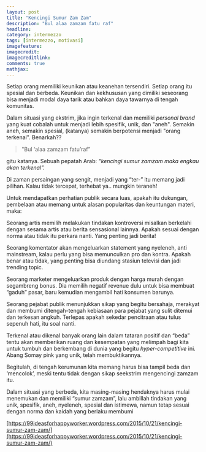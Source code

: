 ```yaml
---
layout: post
title: "Kencingi Sumur Zam Zam"
description: "Bul alaa zamzam fatu raf"
headline: 
category: intermezzo
tags: [intermezzo, motivasi]
imagefeature: 
imagecredit: 
imagecreditlink: 
comments: true
mathjax: 
---
```


Setiap orang memiliki keunikan atau keanehan tersendiri. Setiap orang itu spesial dan berbeda. Keunikan dan kekhususan yang dimiliki seseorang bisa menjadi modal daya tarik atau bahkan daya tawarnya di tengah komunitas.

Dalam situasi yang ekstrim, jika ingin terkenal dan memiliki *personal brand* yang kuat cobalah untuk menjadi lebih spesifik, unik, dan "aneh". Semakin aneh, semakin spesial, (katanya) semakin berpotensi menjadi "orang terkenal". Benarkah??

> "Bul ‘alaa zamzam fatu’raf”

gitu katanya. Sebuah pepatah Arab: *“kencingi sumur zamzam maka engkau akan terkenal”.*

Di zaman persaingan yang sengit, menjadi yang “ter-” itu memang jadi pilihan. Kalau tidak tercepat, terhebat ya.. mungkin teraneh!

Untuk mendapatkan perhatian publik secara luas, apakah itu dukungan, pembelaan atau memang untuk alasan popularitas dan keuntungan materi, maka:

Seorang artis memilih melakukan tindakan kontroversi misalkan berkelahi dengan sesama artis atau berita sensasional lainnya. Apakah sesuai dengan norma atau tidak itu perkara nanti. Yang penting jadi berita!

Seorang komentator akan mengeluarkan statement  yang nyeleneh, anti mainstream, kalau perlu yang bisa memunculkan pro dan kontra. Apakah benar atau tidak, yang penting bisa diundang stasiun televisi dan jadi trending topic.

Seorang marketer mengeluarkan produk dengan harga murah dengan segambreng bonus. Dia memilih negatif revenue dulu untuk bisa membuat “gaduh” pasar, baru kemudian mengambil hati konsumen barunya.

Seorang pejabat publik menunjukkan sikap yang begitu bersahaja, merakyat dan membumi ditengah-tengah kebiasaan para pejabat yang sulit ditemui dan terkesan angkuh. Terlepas apakah sekedar pencitraan atau tulus sepenuh hati, itu soal nanti.

Terkenal atau dikenal banyak orang lain dalam tataran positif dan “beda” tentu akan memberikan ruang dan kesempatan yang melimpah bagi kita untuk tumbuh dan berkembang di dunia yang begitu *hyper-competitive* ini. Abang Somay pink yang unik, telah membuktikannya.

Begitulah, di tengah kerumunan kita memang harus bisa tampil beda dan ‘mencolok’, meski tentu tidak dengan sikap seekstrim mengencingi zamzam itu.

Dalam situasi yang berbeda, kita masing-masing hendaknya harus mulai menemukan dan  memiliki  “sumur zamzam”, lalu ambillah tindakan yang unik, spesifik, aneh, nyeleneh, spesial dan istimewa, namun tetap sesuai dengan norma dan kaidah yang berlaku membumi


[https://99ideasforhappyworker.wordpress.com/2015/10/21/kencingi-sumur-zam-zam/](https://99ideasforhappyworker.wordpress.com/2015/10/21/kencingi-sumur-zam-zam/)
